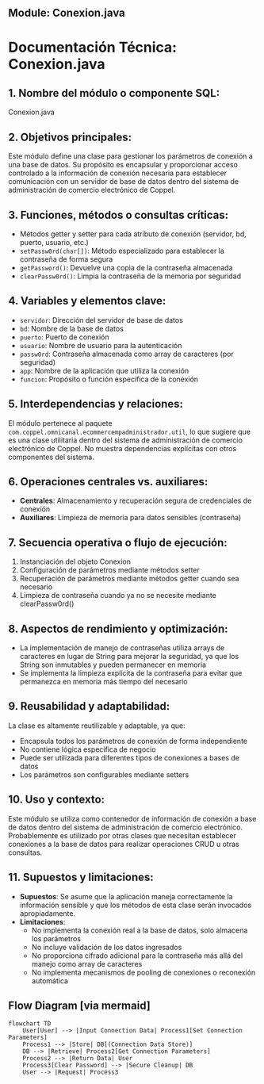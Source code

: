 ## Module: Conexion.java

# Documentación Técnica: Conexion.java

## 1. **Nombre del módulo o componente SQL:**
Conexion.java

## 2. **Objetivos principales:**
Este módulo define una clase para gestionar los parámetros de conexión a una base de datos. Su propósito es encapsular y proporcionar acceso controlado a la información de conexión necesaria para establecer comunicación con un servidor de base de datos dentro del sistema de administración de comercio electrónico de Coppel.

## 3. **Funciones, métodos o consultas críticas:**
- Métodos getter y setter para cada atributo de conexión (servidor, bd, puerto, usuario, etc.)
- `setPassw0rd(char[])`: Método especializado para establecer la contraseña de forma segura
- `getPassword()`: Devuelve una copia de la contraseña almacenada
- `clearPassw0rd()`: Limpia la contraseña de la memoria por seguridad

## 4. **Variables y elementos clave:**
- `servidor`: Dirección del servidor de base de datos
- `bd`: Nombre de la base de datos
- `puerto`: Puerto de conexión
- `usuario`: Nombre de usuario para la autenticación
- `passw0rd`: Contraseña almacenada como array de caracteres (por seguridad)
- `app`: Nombre de la aplicación que utiliza la conexión
- `funcion`: Propósito o función específica de la conexión

## 5. **Interdependencias y relaciones:**
El módulo pertenece al paquete `com.coppel.omnicanal.ecommercempadministrador.util`, lo que sugiere que es una clase utilitaria dentro del sistema de administración de comercio electrónico de Coppel. No muestra dependencias explícitas con otros componentes del sistema.

## 6. **Operaciones centrales vs. auxiliares:**
- **Centrales**: Almacenamiento y recuperación segura de credenciales de conexión
- **Auxiliares**: Limpieza de memoria para datos sensibles (contraseña)

## 7. **Secuencia operativa o flujo de ejecución:**
1. Instanciación del objeto Conexion
2. Configuración de parámetros mediante métodos setter
3. Recuperación de parámetros mediante métodos getter cuando sea necesario
4. Limpieza de contraseña cuando ya no se necesite mediante clearPassw0rd()

## 8. **Aspectos de rendimiento y optimización:**
- La implementación de manejo de contraseñas utiliza arrays de caracteres en lugar de String para mejorar la seguridad, ya que los String son inmutables y pueden permanecer en memoria
- Se implementa la limpieza explícita de la contraseña para evitar que permanezca en memoria más tiempo del necesario

## 9. **Reusabilidad y adaptabilidad:**
La clase es altamente reutilizable y adaptable, ya que:
- Encapsula todos los parámetros de conexión de forma independiente
- No contiene lógica específica de negocio
- Puede ser utilizada para diferentes tipos de conexiones a bases de datos
- Los parámetros son configurables mediante setters

## 10. **Uso y contexto:**
Este módulo se utiliza como contenedor de información de conexión a base de datos dentro del sistema de administración de comercio electrónico. Probablemente es utilizado por otras clases que necesitan establecer conexiones a la base de datos para realizar operaciones CRUD u otras consultas.

## 11. **Supuestos y limitaciones:**
- **Supuestos**: Se asume que la aplicación maneja correctamente la información sensible y que los métodos de esta clase serán invocados apropiadamente.
- **Limitaciones**: 
  - No implementa la conexión real a la base de datos, solo almacena los parámetros
  - No incluye validación de los datos ingresados
  - No proporciona cifrado adicional para la contraseña más allá del manejo como array de caracteres
  - No implementa mecanismos de pooling de conexiones o reconexión automática
## Flow Diagram [via mermaid]
```mermaid
flowchart TD
    User[User] --> |Input Connection Data| Process1[Set Connection Parameters]
    Process1 --> |Store| DB[(Connection Data Store)]
    DB --> |Retrieve| Process2[Get Connection Parameters]
    Process2 --> |Return Data| User
    Process3[Clear Password] --> |Secure Cleanup| DB
    User --> |Request| Process3
```
